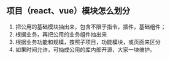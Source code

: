 ## 项目（react、vue）模块怎么划分
1. 把公用的基础模块抽出来，包含不限于指令，插件，基础组件；
2. 根据业务，再把公用的业务组件抽出来
3. 根据业务功能和规模，按照子项目，功能模块，或页面来区分
4. 如果时间允许，可抽成公用的库内部开源，大家一块维护。